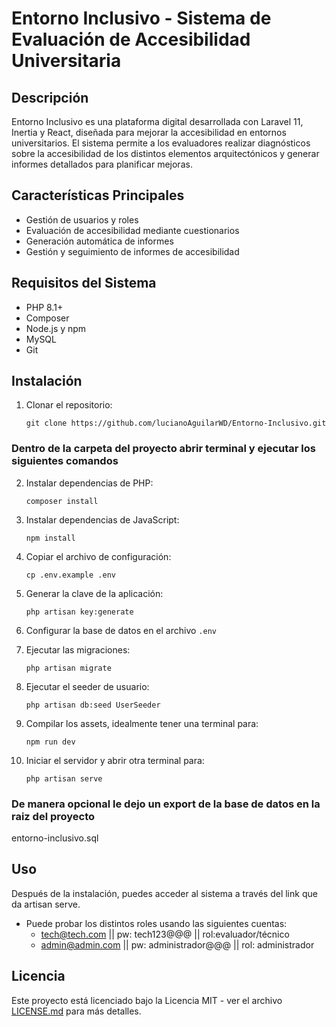 # Entorno Inclusivo - Sistema de Evaluación de Accesibilidad Universitaria

## Descripción

Entorno Inclusivo es una plataforma digital desarrollada con Laravel 11, Inertia y React, diseñada para mejorar la accesibilidad en entornos universitarios. El sistema permite a los evaluadores realizar diagnósticos sobre la accesibilidad de los distintos elementos arquitectónicos y generar informes detallados para planificar mejoras.

## Características Principales

-   Gestión de usuarios y roles
-   Evaluación de accesibilidad mediante cuestionarios
-   Generación automática de informes
-   Gestión y seguimiento de informes de accesibilidad

## Requisitos del Sistema

-   PHP 8.1+
-   Composer
-   Node.js y npm
-   MySQL
-   Git

## Instalación

1. Clonar el repositorio:

    ```
    git clone https://github.com/lucianoAguilarWD/Entorno-Inclusivo.git
    ```

### Dentro de la carpeta del proyecto abrir terminal y ejecutar los siguientes comandos

2. Instalar dependencias de PHP:

    ```
    composer install
    ```

3. Instalar dependencias de JavaScript:

    ```
    npm install
    ```

4. Copiar el archivo de configuración:

    ```
    cp .env.example .env
    ```

5. Generar la clave de la aplicación:

    ```
    php artisan key:generate
    ```

6. Configurar la base de datos en el archivo `.env`

7. Ejecutar las migraciones:

    ```
    php artisan migrate
    ```

8. Ejecutar el seeder de usuario:

    ```
    php artisan db:seed UserSeeder
    ```

9. Compilar los assets, idealmente tener una terminal para:

    ```
    npm run dev
    ```

10. Iniciar el servidor y abrir otra terminal para:
    ```
    php artisan serve
    ```
### De manera opcional le dejo un export de la base de datos en la raiz del proyecto
   entorno-inclusivo.sql
   
## Uso

Después de la instalación, puedes acceder al sistema a través del link que da artisan serve.

-   Puede probar los distintos roles usando las siguientes cuentas:
    -   tech@tech.com || pw: tech123@@@ || rol:evaluador/técnico
    -   admin@admin.com || pw: administrador@@@ || rol: administrador

## Licencia

Este proyecto está licenciado bajo la Licencia MIT - ver el archivo [LICENSE.md](LICENSE.md) para más detalles.
